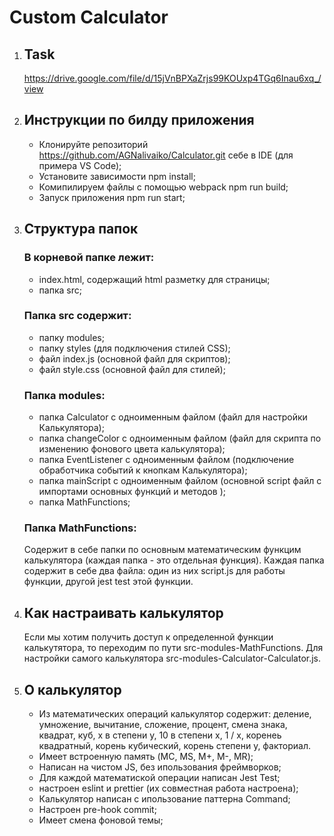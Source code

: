 # Custom Calculator

1. ## **Task**

   https://drive.google.com/file/d/15jVnBPXaZrjs99KOUxp4TGq6Inau6xq_/view

2. ## **Инструкции по билду приложения**
   - Клонируйте репозиторий https://github.com/AGNalivaiko/Calculator.git себе в IDE (для примера VS Code);
   - Установите зависимости npm install;
   - Комипилируем файлы с помощью webpack npm run build;
   - Запуск приложения npm run start;

3. ## **Структура папок**

   ### В корневой папке лежит:
   - index.html, содержащий html разметку для страницы;
   - папка src;

   ### Папка src содержит:
   - папку modules;
   - папку styles (для подключения стилей CSS);
   - файл index.js (основной файл для скриптов);
   - файл style.css (основной файл для стилей);

   ### Папка modules:
   - папка Calculator с одноименным файлом (файл для настройки Калькулятора);
   - папка changeColor с одноименным файлом (файл для скрипта по изменению фонового цвета калькулятора);
   - папка EventListener c одноименным файлом (подключение обработчика событий к кнопкам Калькулятора);
   - папка mainScript с одноименным файлом (основной script файл с импортами основных функций и методов );
   - папка MathFunctions;

   ### Папка MathFunctions:

   Содержит в себе папки по основным математическим функцим калькулятора (каждая папка - это отдельная функция). Каждая папка содержит в себе два файла: один из них script.js для работы функции, другой jest test этой функции.

4. ## **Как настраивать калькулятор**

   Если мы хотим получить доступ к определенной функции калькутятора, то переходим по пути src-modules-MathFunctions.
   Для настройки самого калькулятора src-modules-Calculator-Calculator.js.

5. ## **О калькулятор**
   - Из математических операций калькулятор содержит: деление, умножение, вычитание, сложение, процент, смена знака, квадрат, куб, x в степени y, 10 в степени x, 1 / x, коренеь квадратный, корень кубический, корень степени y, факториал.
   - Имеет встроенную память (MC, MS, M+, M-, MR);
   - Написан на чистом JS, без ипользования фреймворков;
   - Для каждой математиской операции написан Jest Test;
   - настроен eslint и prettier (их совместная работа настроена);
   - Калькулятор написан с ипользование паттерна Command;
   - Настроен pre-hook commit;
   - Имеет смена фоновой темы;
